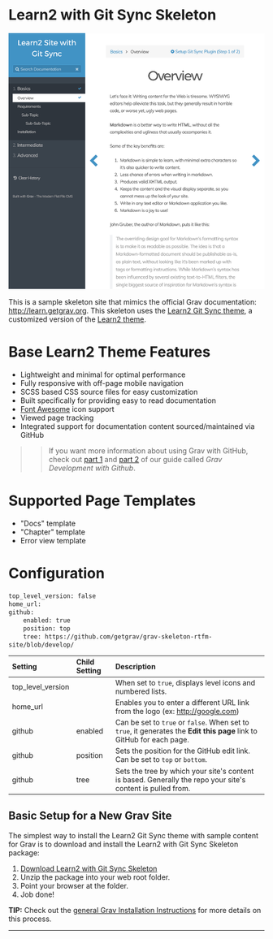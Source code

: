 # Learn2 with Git Sync Skeleton

![Learn2 with Git Sync Screenshot](screenshot.jpg)

This is a sample skeleton site that mimics the official Grav documentation: http://learn.getgrav.org.  This skeleton uses the [Learn2 Git Sync theme](https://github.com/hibbitts-design/grav-theme-learn2-git-sync), a customized version of the [Learn2 theme](https://github.com/getgrav/grav-theme-learn2).

# Base Learn2 Theme Features

* Lightweight and minimal for optimal performance
* Fully responsive with off-page mobile navigation
* SCSS based CSS source files for easy customization
* Built specifically for providing easy to read documentation
* [Font Awesome](http://fontawesome.io/) icon support
* Viewed page tracking
* Integrated support for documentation content sourced/maintained via GitHub

>> If you want more information about using Grav with GitHub, check out [part 1](http://getgrav.org/blog/developing-with-github-part-1) and [part 2](http://getgrav.org/blog/developing-with-github-part-2) of our guide called *Grav Development with Github*.

# Supported Page Templates

* "Docs" template
* "Chapter" template
* Error view template

# Configuration

```
top_level_version: false
home_url:
github:
    enabled: true
    position: top
    tree: https://github.com/getgrav/grav-skeleton-rtfm-site/blob/develop/
```

| Setting           | Child Setting | Description                                                                                                            |
| :-----            | :-----        | :-----                                                                                                                 |
| top_level_version |               | When set to `true`, displays level icons and numbered lists.                                                           |
| home_url          |               | Enables you to enter a different URL link from the logo (ex: http://google.com)                                        |
| github            | enabled       | Can be set to `true` or `false`. When set to `true`, it generates the **Edit this page** link to GitHub for each page. |
| github            | position      | Sets the position for the GitHub edit link. Can be set to `top` or `bottom`.                                           |
| github            | tree          | Sets the tree by which your site's content is based. Generally the repo your site's content is pulled from.            |

## Basic Setup for a New Grav Site

The simplest way to install the Learn2 Git Sync theme with sample content for Grav is to download and install the Learn2 with Git Sync Skeleton package:

1. [Download Learn2 with Git Sync Skeleton](http://getgrav.org/downloads/skeletons#extras)
2. Unzip the package into your web root folder.
3. Point your browser at the folder.
4. Job done!

**TIP:** Check out the [general Grav Installation Instructions](http://learn.getgrav.org/basics/installation) for more details on this process.

---

